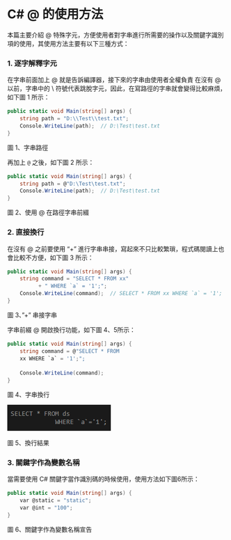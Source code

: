 # C# @ 的使用方法

本篇主要介紹 @ 特殊字元，方便使用者對字串進行所需要的操作以及關鍵字識別項的使用，其使用方法主要有以下三種方式：

### 1. 逐字解釋字元
在字串前面加上 @ 就是告訴編譯器，接下來的字串由使用者全權負責
在沒有 @ 以前，字串中的 \ 符號代表跳脫字元，因此，在寫路徑的字串就會變得比較麻煩，如下圖 1 所示：
```cs
public static void Main(string[] args) {
	string path = "D:\\Test\\test.txt";
	Console.WriteLine(path);  // D:\Test\test.txt
}
```
圖 1、字串路徑

再加上 `@` 之後，如下圖 2 所示：
```cs
public static void Main(string[] args) {
	string path = @"D:\Test\test.txt";
	Console.WriteLine(path);  // D:\Test\test.txt
}
```
圖 2、使用 @ 在路徑字串前綴

### 2. 直接換行
在沒有 @ 之前要使用 “+” 進行字串串接，寫起來不只比較繁瑣，程式碼閱讀上也會比較不方便，如下圖 3 所示：
```cs
public static void Main(string[] args) {
	string command = "SELECT * FROM xx"
	      + " WHERE `a` = '1';";
	Console.WriteLine(command);  // SELECT * FROM xx WHERE `a` = '1';
}
```
圖 3、”+” 串接字串

字串前綴 @ 開啟換行功能，如下圖 4、5所示：
```cs
public static void Main(string[] args) {
	string command = @"SELECT * FROM
	xx WHERE `a` = '1';";

	Console.WriteLine(command);
}
```
圖 4、字串換行

![](./Images/2021-08-20-15-49-16.png)

圖 5、換行結果

### 3. 關鍵字作為變數名稱
當需要使用 C# 關鍵字當作識別碼的時候使用，使用方法如下圖6所示：
```cs
public static void Main(string[] args) {
	var @static = "static";
	var @int = "100";
}
```
圖 6、關鍵字作為變數名稱宣告